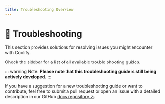 ```yaml
---
title: Troubleshooting Overview
---
```


# 🔧 Troubleshooting

This section provides solutions for resolving issues you might encounter with Coolify.

Check the sidebar for a list of all available trouble shooting guides.

::: warning Note:
  **Please note that this troubleshooting guide is still being actively developed.**
:::

If you have a suggestion for a new troubleshooting guide or want to contribute, feel free to submit a pull request or open an issue with a detailed description in our GitHub [docs repository ↗](https://github.com/coollabsio/documentation-coolify/issues).